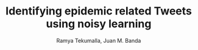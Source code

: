 ---
paperId: 3
author: Ramya Tekumalla, Juan M. Banda
publicationauthor: Tekumalla, R. et al.
title: Identifying epidemic related Tweets using noisy learning
pdf: paper_03.pdf
poster: 
alt: --
type: 
topic: Noisy Learning
category: 
link: https://research.latinxinai.org/papers/naacl/2022/pdf/paper_03.pdf
conference: naacl
year: 2022
tags: naacl-2022
location: Virtual
---